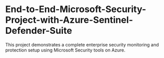 # End-to-End-Microsoft-Security-Project-with-Azure-Sentinel-Defender-Suite
This project demonstrates a complete enterprise security monitoring and protection setup using Microsoft Security tools on Azure.
